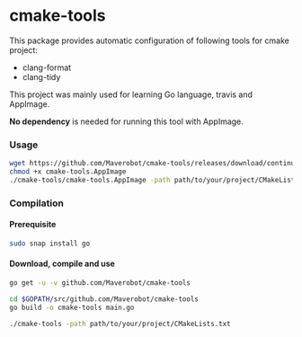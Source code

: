 # cmake-tools

This package provides automatic configuration of following tools for cmake project:
* clang-format
* clang-tidy

This project was mainly used for learning Go language, travis and AppImage.

**No dependency** is needed for running this tool with AppImage.

### Usage
```bash
wget https://github.com/Maverobot/cmake-tools/releases/download/continuous/cmake-tools-v0.0.1.glibc2.3.3-x86_64.AppImage -O cmake-tools.AppImage
chmod +x cmake-tools.AppImage
./cmake-tools/cmake-tools.AppImage -path path/to/your/project/CMakeLists.txt
```

### Compilation

#### Prerequisite
```bash
sudo snap install go
```

#### Download, compile and use
```bash
go get -u -v github.com/Maverobot/cmake-tools

cd $GOPATH/src/github.com/Maverobot/cmake-tools
go build -o cmake-tools main.go

./cmake-tools -path path/to/your/project/CMakeLists.txt
```
